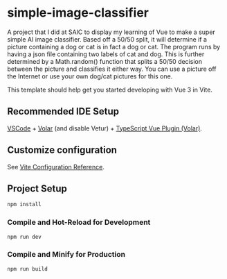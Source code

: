 # simple-image-classifier

A project that I did at SAIC to display my learning of Vue to make a super simple AI image classifier. Based off a 50/50 split, it will determine if a picture containing a dog or cat is in fact a dog or cat. The program runs by having a json file containing two labels of cat and dog. This is further determined by a Math.random() function that splits a 50/50 decision between the picture and classifies it either way. You can use a picture off the Internet or use your own dog/cat pictures for this one. 

This template should help get you started developing with Vue 3 in Vite.

## Recommended IDE Setup

[VSCode](https://code.visualstudio.com/) + [Volar](https://marketplace.visualstudio.com/items?itemName=Vue.volar) (and disable Vetur) + [TypeScript Vue Plugin (Volar)](https://marketplace.visualstudio.com/items?itemName=Vue.vscode-typescript-vue-plugin).

## Customize configuration

See [Vite Configuration Reference](https://vitejs.dev/config/).

## Project Setup

```sh
npm install
```

### Compile and Hot-Reload for Development

```sh
npm run dev
```

### Compile and Minify for Production

```sh
npm run build
```
